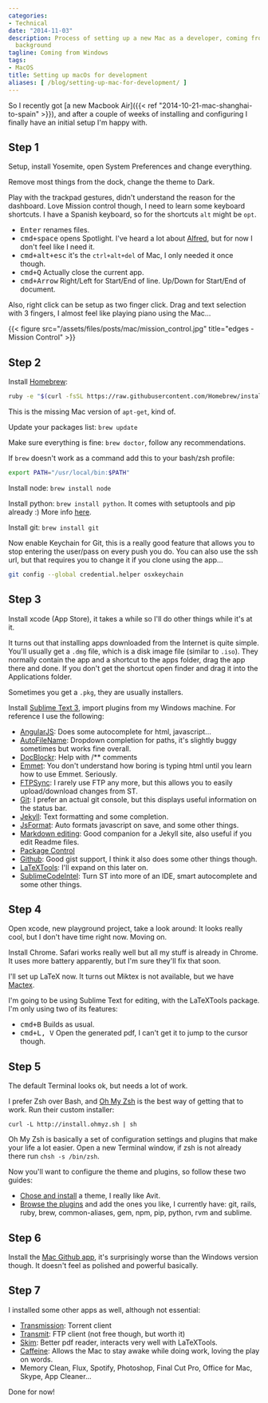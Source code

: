 ```yaml
---
categories:
- Technical
date: "2014-11-03"
description: Process of setting up a new Mac as a developer, coming from a Windows
  background
tagline: Coming from Windows
tags:
- MacOS
title: Setting up macOs for development
aliases: [ /blog/setting-up-mac-for-development/ ]
---
```


So I recently got [a new Macbook Air]({{< ref "2014-10-21-mac-shanghai-to-spain" >}}), and after a couple of weeks of installing and configuring I finally have an initial setup I'm happy with.

## Step 1
Setup, install Yosemite, open System Preferences and change everything.

Remove most things from the dock, change the theme to Dark.

Play with the trackpad gestures, didn't understand the reason for the dashboard. Love Mission control though, I need to learn some keyboard shortcuts. I have a Spanish keyboard, so for the shortcuts `alt` might be `opt`.

* <kbd>Enter</kbd> renames files.
* <kbd>cmd+space</kbd> opens Spotlight. I've heard a lot about [Alfred](http://www.alfredapp.com), but for now I don't feel like I need it.
* <kbd>cmd+alt+esc</kbd> it's the `ctrl+alt+del` of Mac, I only needed it once though.
* <kbd>cmd+Q</kbd> Actually close the current app.
* <kbd>cmd+Arrow</kbd> Right/Left for Start/End of line. Up/Down for Start/End of document.

Also, right click can be setup as two finger click. Drag and text selection with 3 fingers, I almost feel like playing piano using the Mac...

{{< figure src="/assets/files/posts/mac/mission_control.jpg" title="edges - Mission Control" >}}


## Step 2

Install [Homebrew](http://brew.sh/):

``` bash
ruby -e "$(curl -fsSL https://raw.githubusercontent.com/Homebrew/install/master/install)"
```

This is the missing Mac version of `apt-get`, kind of.

Update your packages list: `brew update`

Make sure everything is fine: `brew doctor`, follow any recommendations.

If `brew` doesn't work as a command add this to your bash/zsh profile:

``` bash
export PATH="/usr/local/bin:$PATH"
```

Install node: `brew install node`

Install python: `brew install python`. It comes with setuptools and pip already :) More info [here](http://docs.python-guide.org/en/latest/starting/install/osx/).

Install git: `brew install git`

Now enable Keychain for Git, this is a really good feature that allows you to stop entering the user/pass on every push you do. You can also use the ssh url, but that requires you to change it if you clone using the app...

``` bash
git config --global credential.helper osxkeychain
```

## Step 3

Install xcode (App Store), it takes a while so I'll do other things while it's at it.

It turns out that installing apps downloaded from the Internet is quite simple. You'll usually get a `.dmg` file, which is a disk image file (similar to `.iso`). They normally contain the app and a shortcut to the apps folder, drag the app there and done. If you don't get the shortcut open finder and drag it into the Applications folder.

Sometimes you get a `.pkg`, they are usually installers.

Install [Sublime Text 3](http://www.sublimetext.com/3), import plugins from my Windows machine. For reference I use the following:

* [AngularJS](https://github.com/angular-ui/AngularJS-sublime-package): Does some autocomplete for html, javascript...
* [AutoFileName](https://github.com/BoundInCode/AutoFileName): Dropdown completion for paths, it's slightly buggy sometimes but works fine overall.
* [DocBlockr](https://github.com/spadgos/sublime-jsdocs): Help with /** comments
* [Emmet](https://github.com/sergeche/emmet-sublime): You don't understand how boring is typing html until you learn how to use Emmet. Seriously.
* [FTPSync](https://github.com/NoxArt/SublimeText2-FTPSync): I rarely use FTP any more, but this allows you to easily upload/download changes from ST.
* [Git](https://github.com/kemayo/sublime-text-git): I prefer an actual git console, but this displays useful information on the status bar.
* [Jekyll](http://23maverick23.github.io/sublime-jekyll/): Text formatting and some completion.
* [JsFormat](https://github.com/jdc0589/JsFormat): Auto formats javascript on save, and some other things.
* [Markdown editing](https://github.com/SublimeText-Markdown/MarkdownEditing): Good companion for a Jekyll site, also useful if you edit Readme files.
* [Package Control](https://sublime.wbond.net/)
* [Github](https://github.com/bgreenlee/sublime-github): Good gist support, I think  it also does some other things though.
* [LaTeXTools](https://github.com/SublimeText/LaTeXTools): I'll expand on this later on.
* [SublimeCodeIntel](https://github.com/SublimeCodeIntel/SublimeCodeIntel): Turn ST into more of an IDE, smart autocomplete and some other things.


## Step 4

Open xcode, new playground project, take a look around: It looks really cool, but I don't have time right now. Moving on.

Install Chrome. Safari works really well but all my stuff is already in Chrome. It uses more battery apparently, but I'm sure they'll fix that soon.

I'll set up LaTeX now. It turns out Miktex is not available, but we have [Mactex](https://tug.org/mactex/).

I'm going to be using Sublime Text for editing, with the LaTeXTools package. I'm only using two of its features:

* <kbd>cmd+B</kbd> Builds as usual.
* <kbd>cmd+L, V</kbd> Open the generated pdf, I can't get it to jump to the cursor though.

## Step 5

The default Terminal looks ok, but needs a lot of work.

I prefer Zsh over Bash, and [Oh My Zsh](https://github.com/robbyrussell/oh-my-zsh) is the best way of getting that to work. Run their custom installer:

`curl -L http://install.ohmyz.sh | sh`


Oh My Zsh is basically a set of configuration settings and plugins that make your life a lot easier. Open a new Terminal window, if zsh is not already there run `chsh -s /bin/zsh`.

Now you'll want to configure the theme and plugins, so follow these two guides:

* [Chose and install](https://github.com/robbyrussell/oh-my-zsh/wiki/Themes) a theme, I really like Avit.
* [Browse the plugins](https://github.com/robbyrussell/oh-my-zsh/wiki/Plugins) and add the ones you like, I currently have: git, rails, ruby, brew, common-aliases, gem, npm, pip, python, rvm and sublime.

## Step 6
Install the [Mac Github app](https://mac.github.com/), it's surprisingly worse than the Windows version though. It doesn't feel as polished and powerful basically.

## Step 7
I installed some other apps as well, although not essential:

* [Transmission](https://www.transmissionbt.com/): Torrent client
* [Transmit](http://panic.com/transmit/): FTP client (not free though, but worth it)
* [Skim](http://skim-app.sourceforge.net/): Better pdf reader, interacts very well with LaTeXTools.
* [Caffeine](http://lightheadsw.com/caffeine/): Allows the Mac to stay awake while doing work, loving the play on words.
* Memory Clean, Flux, Spotify, Photoshop, Final Cut Pro, Office for Mac, Skype, App Cleaner...

Done for now!
